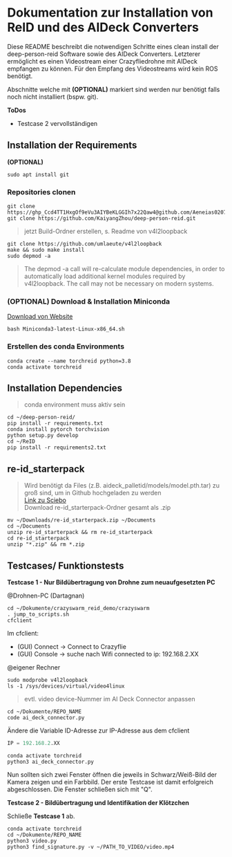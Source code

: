 # __Dokumentation zur Installation von ReID und des AIDeck Converters__

Diese README beschreibt die notwendigen Schritte eines clean install der deep-person-reid Software sowie des AIDeck Converters.
Letzterer ermöglicht es einen Videostream einer Crazyfliedrohne mit AIDeck empfangen zu können. Für den Empfang des Videostreams wird kein ROS benötigt.

Abschnitte welche mit **(OPTIONAL)** markiert sind werden nur benötigt falls noch nicht installiert (bspw. git).

__ToDos__  

- Testcase 2 vervollständigen

## Installation der Requirements
**(OPTIONAL)**
```console
sudo apt install git
```

### Repositories clonen
```console
git clone https://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@github.com/Aeneias0207/ReID.git
git clone https://github.com/KaiyangZhou/deep-person-reid.git
```
> jetzt Build-Ordner erstellen, s. Readme von v4l2loopback  
```console
git clone https://github.com/umlaeute/v4l2loopback
make && sudo make install
sudo depmod -a
```
> The depmod -a call will re-calculate module dependencies, in order to automatically load additional kernel modules required by v4l2loopback. The call may not be necessary on modern systems.

### (OPTIONAL) Download & Installation Miniconda
[Download von Website](https://docs.conda.io/en/latest/miniconda.html)
```console
bash Miniconda3-latest-Linux-x86_64.sh
```

### Erstellen des conda Environments
```console
conda create --name torchreid python=3.8
conda activate torchreid
```

## Installation Dependencies
> conda environment muss aktiv sein

```console
cd ~/deep-person-reid/
pip install -r requirements.txt
conda install pytorch torchvision
python setup.py develop
cd ~/ReID
pip install -r requirements2.txt
```

## re-id_starterpack
> Wird benötigt da Files (z.B. aideck_palletid/models/model.pth.tar) zu groß sind, um in Github hochgeladen zu werden  
>[Link zu Sciebo](https://tu-dortmund.sciebo.de/f/321038868)  
Download re-id_starterpack-Ordner gesamt als .zip

```console
mv ~/Downloads/re-id_starterpack.zip ~/Documents
cd ~/Documents
unzip re-id_starterpack && rm re-id_starterpack
cd re-id_starterpack
unzip "*.zip" && rm *.zip
```

## Testcases/ Funktionstests
**Testcase 1 - Nur Bildübertragung von Drohne zum neuaufgesetzten PC**

@Drohnen-PC (Dartagnan)
```console
cd ~/Dokumente/crazyswarm_reid_demo/crazyswarm
. jump_to_scripts.sh
cfclient
```
Im cfclient:
- (GUI) Connect -> Connect to Crazyflie
- (GUI) Console -> suche nach Wifi connected to ip: 192.168.2.XX

@eigener Rechner
```console
sudo modprobe v4l2loopback
ls -1 /sys/devices/virtual/video4linux
```
> evtl. video device-Nummer im AI Deck Connector anpassen
```console
cd ~/Dokumente/REPO_NAME
code ai_deck_connector.py
```
Ändere die Variable ID-Adresse zur IP-Adresse aus dem cfclient
```python
IP = 192.168.2.XX
```
```console
conda activate torchreid
python3 ai_deck_connector.py
```
Nun sollten sich zwei Fenster öffnen die jeweils in Schwarz/Weiß-Bild der Kamera zeigen und ein Farbbild.
Der erste Testcase ist damit erfolgreich abgeschlossen. Die Fenster schließen sich mit "Q".

**Testcase 2 - Bildübertragung und Identifikation der Klötzchen**

Schließe **Testcase 1** ab.

```console
conda activate torchreid
cd ~/Dokumente/REPO_NAME
python3 video.py
python3 find_signature.py -v ~/PATH_TO_VIDEO/video.mp4
```
